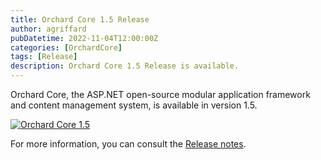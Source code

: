 ```yaml
---
title: Orchard Core 1.5 Release
author: agriffard
pubDatetime: 2022-11-04T12:00:00Z
categories: [OrchardCore]
tags: [Release]
description: Orchard Core 1.5 Release is available.
---
```


Orchard Core, the ASP.NET open-source modular application framework and content management system, is available in version 1.5.

[![Orchard Core 1.5](https://opengraph.githubassets.com/43f9f80e9b2c78ec8d6288650dc703101a65ac38fc18a39a9afa7d02cda58269/OrchardCMS/OrchardCore/releases/tag/v1.5.0)](https://github.com/OrchardCMS/OrchardCore/releases/tag/v1.5.0)

For more information, you can consult the [Release notes](https://docs.orchardcore.net/en/latest/docs/releases/1.5.0/).
